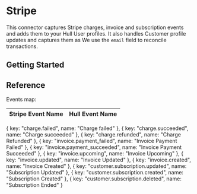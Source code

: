 # Stripe

This connector captures Stripe charges, invoice and subscription events and adds them to your Hull User profiles.
It also handles Customer profile updates and captures them as
We use the `email` field to reconcile transactions.

## Getting Started

## Reference

Events map:

| Stripe Event Name | Hull Event Name |
| ----------------- | --------------- |


{
key: "charge.failed",
name: "Charge failed"
},
{
key: "charge.succeeded",
name: "Charge succeeded"
},
{
key: "charge.refunded",
name: "Charge Refunded"
},
{
key: "invoice.payment_failed",
name: "Invoice Payment Failed"
},
{
key: "invoice.payment_succeeded",
name: "Invoice Payment Succeeded"
},
{
key: "invoice.upcoming",
name: "Invoice Upcoming"
},
{
key: "invoice.updated",
name: "Invoice Updated"
},
{
key: "invoice.created",
name: "Invoice Created"
},
{
key: "customer.subscription.updated",
name: "Subscription Updated"
},
{
key: "customer.subscription.created",
name: "Subscription Created"
},
{
key: "customer.subscription.deleted",
name: "Subscription Ended"
}
